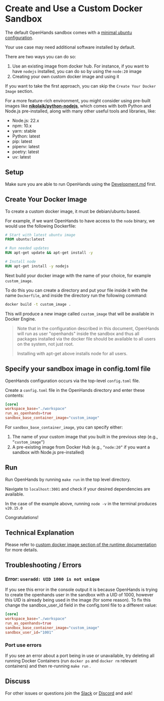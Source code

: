 # Create and Use a Custom Docker Sandbox

The default OpenHands sandbox comes with a [minimal ubuntu configuration](https://github.com/All-Hands-AI/OpenHands/blob/main/containers/sandbox/Dockerfile).

Your use case may need additional software installed by default.

There are two ways you can do so:

1. Use an existing image from docker hub. For instance, if you want to have `nodejs` installed, you can do so by using the `node:20` image
2. Creating your own custom docker image and using it

If you want to take the first approach, you can skip the `Create Your Docker Image` section.

For a more feature-rich environment, you might consider using pre-built images like **[nikolaik/python-nodejs](https://hub.docker.com/r/nikolaik/python-nodejs)**, which comes with both Python and Node.js pre-installed, along with many other useful tools and libraries, like:

- Node.js: 22.x
- npm: 10.x
- yarn: stable
- Python: latest
- pip: latest
- pipenv: latest
- poetry: latest
- uv: latest

## Setup

Make sure you are able to run OpenHands using the [Development.md](https://github.com/All-Hands-AI/OpenHands/blob/main/Development.md) first.

## Create Your Docker Image

To create a custom docker image, it must be debian/ubuntu based.

For example, if we want OpenHands to have access to the `node` binary, we would use the following Dockerfile:

```dockerfile
# Start with latest ubuntu image
FROM ubuntu:latest

# Run needed updates
RUN apt-get update && apt-get install -y

# Install node
RUN apt-get install -y nodejs
```

Next build your docker image with the name of your choice, for example `custom_image`.

To do this you can create a directory and put your file inside it with the name `Dockerfile`, and inside the directory run the following command:

```bash
docker build -t custom_image .
```

This will produce a new image called ```custom_image``` that will be available in Docker Engine.

> Note that in the configuration described in this document, OpenHands will run as user "openhands" inside the sandbox and thus all packages installed via the docker file should be available to all users on the system, not just root.
>
> Installing with apt-get above installs node for all users.

## Specify your sandbox image in config.toml file

OpenHands configuration occurs via the top-level `config.toml` file.

Create a `config.toml` file in the OpenHands directory and enter these contents:

```toml
[core]
workspace_base="./workspace"
run_as_openhands=true
sandbox_base_container_image="custom_image"
```

For `sandbox_base_container_image`, you can specify either:

1. The name of your custom image that you built in the previous step (e.g., `”custom_image”`)
2. A pre-existing image from Docker Hub (e.g., `”node:20”` if you want a sandbox with Node.js pre-installed)

## Run
Run OpenHands by running ```make run``` in the top level directory.

Navigate to ```localhost:3001``` and check if your desired dependencies are available.

In the case of the example above, running ```node -v``` in the terminal produces ```v20.15.0```

Congratulations!

## Technical Explanation

Please refer to [custom docker image section of the runtime documentation](https://docs.all-hands.dev/modules/usage/architecture/runtime#advanced-how-openhands-builds-and-maintains-od-runtime-images) for more details.

## Troubleshooting / Errors

### Error: ```useradd: UID 1000 is not unique```

If you see this error in the console output it is because OpenHands is trying to create the openhands user in the sandbox with a UID of 1000, however this UID is already being used in the image (for some reason). To fix this change the sandbox_user_id field in the config.toml file to a different value:

```toml
[core]
workspace_base="./workspace"
run_as_openhands=true
sandbox_base_container_image="custom_image"
sandbox_user_id="1001"
```

### Port use errors

If you see an error about a port being in use or unavailable, try deleting all running Docker Containers (run `docker ps` and `docker rm` relevant containers) and then re-running ```make run``` .

## Discuss

For other issues or questions join the [Slack](https://join.slack.com/t/opendevin/shared_invite/zt-2oikve2hu-UDxHeo8nsE69y6T7yFX_BA) or [Discord](https://discord.gg/ESHStjSjD4) and ask!
